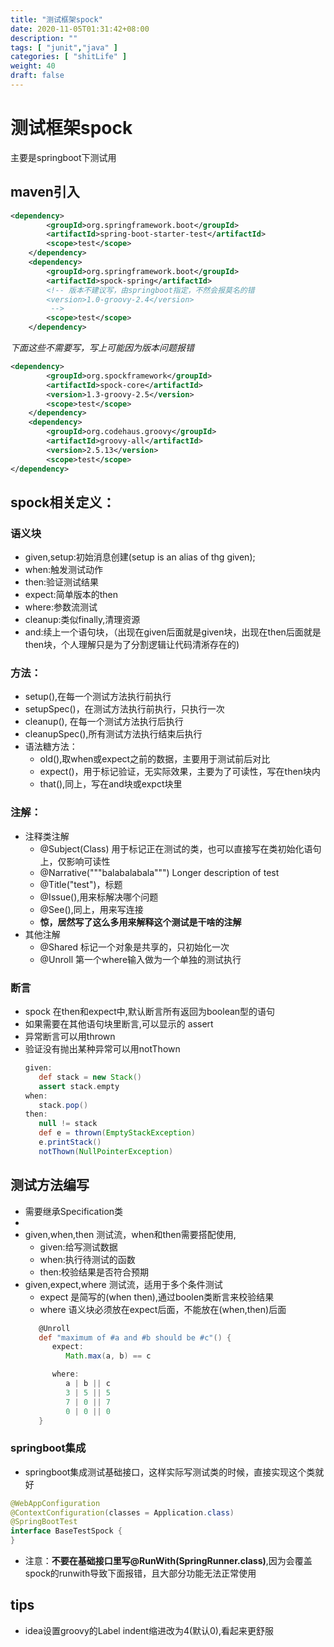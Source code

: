 ```yaml
---
title: "测试框架spock"
date: 2020-11-05T01:31:42+08:00
description: ""
tags: [ "junit","java" ]
categories: [ "shitLife" ]
weight: 40
draft: false
---
```


# 测试框架spock
主要是springboot下测试用
## maven引入
``` xml
<dependency>
        <groupId>org.springframework.boot</groupId>
        <artifactId>spring-boot-starter-test</artifactId>
        <scope>test</scope>
    </dependency>
    <dependency>
        <groupId>org.springframework.boot</groupId>
        <artifactId>spock-spring</artifactId>
        <!-- 版本不建议写，由springboot指定，不然会报莫名的错
        <version>1.0-groovy-2.4</version>
         -->
        <scope>test</scope>
    </dependency>
```
*下面这些不需要写，写上可能因为版本问题报错*
``` xml
<dependency>
        <groupId>org.spockframework</groupId>
        <artifactId>spock-core</artifactId>
        <version>1.3-groovy-2.5</version>
        <scope>test</scope>
    </dependency>
    <dependency>
        <groupId>org.codehaus.groovy</groupId>
        <artifactId>groovy-all</artifactId>
        <version>2.5.13</version>
        <scope>test</scope>
</dependency>
```
## spock相关定义：
### 语义块
-  given,setup:初始消息创建(setup is an alias of thg given);
-  when:触发测试动作
-  then:验证测试结果
-  expect:简单版本的then
-  where:参数流测试
-  cleanup:类似finally,清理资源
-  and:续上一个语句块，（出现在given后面就是given块，出现在then后面就是then块，个人理解只是为了分割逻辑让代码清淅存在的)
### 方法：
-  setup(),在每一个测试方法执行前执行
-  setupSpec()，在测试方法执行前执行，只执行一次
-  cleanup(), 在每一个测试方法执行后执行
-  cleanupSpec(),所有测试方法执行结束后执行
-  语法糖方法：
   -  old(),取when或expect之前的数据，主要用于测试前后对比
   -  expect()，用于标记验证，无实际效果，主要为了可读性，写在then块内
   -  that(),同上，写在and块或expct块里
### 注解：
-  注释类注解
   -  @Subject(Class) 用于标记正在测试的类，也可以直接写在类初始化语句上，仅影响可读性
   -  @Narrative("""balabalabala""") Longer description of test
   -  @Title("test")，标题
   -  @Issue(),用来标解决哪个问题
   -  @See(),同上，用来写连接
   -  **惊，居然写了这么多用来解释这个测试是干啥的注解**
- 其他注解
  -  @Shared 标记一个对象是共享的，只初始化一次
  -  @Unroll 第一个where输入做为一个单独的测试执行
### 断言
- spock 在then和expect中,默认断言所有返回为boolean型的语句
- 如果需要在其他语句块里断言,可以显示的 assert
- 异常断言可以用thrown
- 验证没有抛出某种异常可以用notThown
   ``` groovy
   given:
      def stack = new Stack()
      assert stack.empty
   when:
      stack.pop()
   then:
      null != stack
      def e = thrown(EmptyStackException)
      e.printStack()
      notThown(NullPointerException)
   ```

## 测试方法编写
- 需要继承Specification类
- 
- given,when,then 测试流，when和then需要搭配使用,
  - given:给写测试数据
  - when:执行待测试的函数
  - then:校验结果是否符合预期
- given,expect,where 测试流，适用于多个条件测试
  - expect 是简写的(when then),通过boolen类断言来校验结果
  - where 语义块必须放在expect后面，不能放在(when,then)后面
   ``` groovy
      @Unroll
      def "maximum of #a and #b should be #c"() {
         expect:
            Math.max(a, b) == c
   
         where:
            a | b || c
            3 | 5 || 5
            7 | 0 || 7
            0 | 0 || 0
      }
   ```

### springboot集成
- springboot集成测试基础接口，这样实际写测试类的时候，直接实现这个类就好
``` java
@WebAppConfiguration
@ContextConfiguration(classes = Application.class)
@SpringBootTest
interface BaseTestSpock {
}
```
  - 注意：**不要在基础接口里写@RunWith(SpringRunner.class)**,因为会覆盖spock的runwith导致下面报错，且大部分功能无法正常使用



## tips
- idea设置groovy的Label indent缩进改为4(默认0),看起来更舒服



